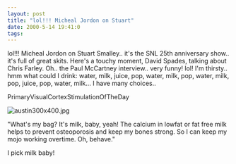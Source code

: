 ```yaml
---
layout: post
title: "lol!!! Micheal Jordon on Stuart"
date: 2000-5-14 19:41:0
tags: 
---
```


lol!!! Micheal Jordon on Stuart Smalley.. it's the SNL 25th anniversary show.. it's full of great skits. Here's a touchy moment, David Spades, talking about Chris Farley. Oh.. the Paul McCartney interview.. very funny! lol! I'm thirsty.. hmm what could I drink: water, milk, juice, pop, water, milk, pop, water, milk, pop, juice, pop, water, milk... I have many choices..




PrimaryVisualCortexStimulationOfTheDay



![austin300x400.jpg][1]






"What's my bag? It's milk, baby, yeah! The calcium in lowfat or fat free milk helps to prevent osteoporosis and keep my bones strong. So I can keep my mojo working overtime. Oh, behave."

I pick milk baby!



   [1]: http://1.bp.blogspot.com/-P7GOyu70mQg/Tn0PpM0oCpI/AAAAAAAAAFk/wrZOdc1655k/s320/austin300x400.jpg
